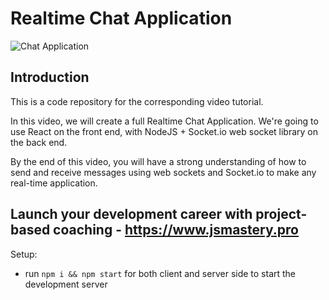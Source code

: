 # Realtime Chat Application


![Chat Application](https://i.ytimg.com/vi/ZwFA3YMfkoc/maxresdefault.jpg)

## Introduction
This is a code repository for the corresponding video tutorial. 

In this video, we will create a full Realtime Chat Application. We're going to use  React on the front end, with NodeJS + Socket.io web socket library on the back end. 

By the end of this video, you will have a strong understanding of how to send and receive messages using web sockets and Socket.io to make any real-time application.

## Launch your development career with project-based coaching - https://www.jsmastery.pro

Setup:
- run ```npm i && npm start``` for both client and server side to start the development server

